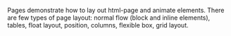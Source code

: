 Pages demonstrate how to lay out html-page and animate elements.
There are few types of page layout: normal flow (block and inline elements), tables, float layout, position, columns, flexible box, grid layout.
